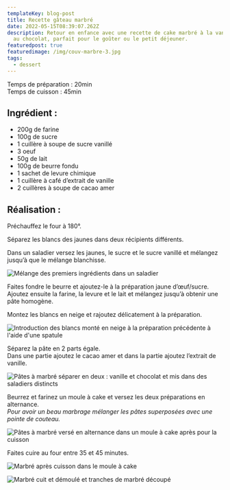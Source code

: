 ```yaml
---
templateKey: blog-post
title: Recette gâteau marbré
date: 2022-05-15T08:39:07.262Z
description: Retour en enfance avec une recette de cake marbré à la vanille et
  au chocolat, parfait pour le goûter ou le petit déjeuner.
featuredpost: true
featuredimage: /img/couv-marbre-3.jpg
tags:
  - dessert
---
```

Temps de préparation : 20min\
Temps de cuisson : 45min

## Ingrédient :

* 200g de farine
* 100g de sucre
* 1 cuillère à soupe de sucre vanillé
* 3 oeuf
* 50g de lait
* 100g de beurre fondu
* 1 sachet de levure chimique
* 1 cuillère à café d’extrait de vanille
* 2 cuillères à soupe de cacao amer

## Réalisation :

Préchauffez le four à 180°.

Séparez les blancs des jaunes dans deux récipients différents.

Dans un saladier versez les jaunes, le sucre et le sucre vanillé et mélangez jusqu’à que le mélange blanchisse.

![Mélange des premiers ingrédients dans un saladier ](/img/prepa-pate-marbre.jpg "Préparation marbré")

Faites fondre le beurre et ajoutez-le à la préparation jaune d’œuf/sucre.\
Ajoutez ensuite la farine, la levure et le lait et mélangez jusqu’à obtenir une pâte homogène.

Montez les blancs en neige et rajoutez délicatement à la préparation.

![Introduction des blancs monté en neige à la préparation précédente à l'aide d'une spatule](/img/introduction-blanc-en-neige-marbre.jpg "Introduction des blancs en neige ")

Séparez la pâte en 2 parts égale.\
Dans une partie ajoutez le cacao amer et dans la partie ajoutez l’extrait de vanille.

![Pâtes à marbré séparer en deux : vanille et chocolat et mis dans des saladiers distincts ](/img/pate-vanille-et-chocolat.png "Les 2 pâtes à marbré")

Beurrez et farinez un moule à cake et versez les deux préparations en alternance.\
*Pour avoir un beau marbrage mélanger les pâtes superposées avec une pointe de couteau.* 

![Pâtes à marbré versé en alternance dans un moule à cake après pour la cuisson](/img/marbre-avant-cuisson.jpg "Marbré avant cuisson")

Faites cuire au four entre 35 et 45 minutes.

![Marbré après cuisson dans le moule à cake ](/img/marbre-cuit.jpg "Marbré après cuisson")

![Marbré cuit et démoulé et tranches de marbré découpé](/img/marbre-fini.jpg "Marbré cuit et démoulé")